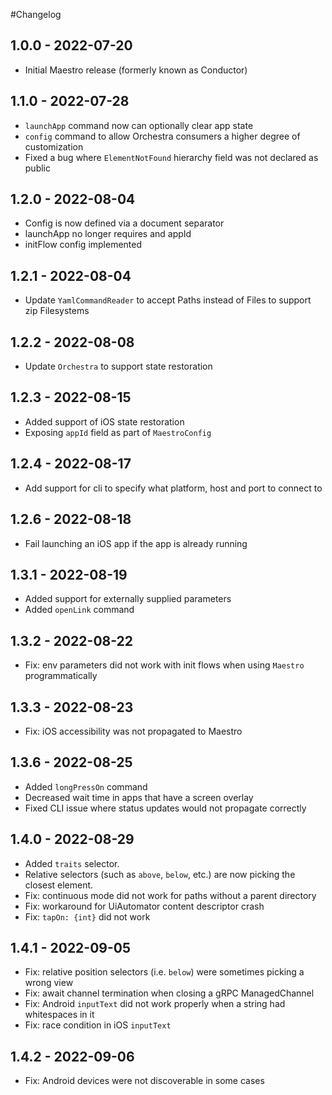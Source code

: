 #Changelog

## 1.0.0 - 2022-07-20

* Initial Maestro release (formerly known as Conductor)

## 1.1.0 - 2022-07-28

* `launchApp` command now can optionally clear app state
* `config` command to allow Orchestra consumers a higher degree of customization
* Fixed a bug where `ElementNotFound` hierarchy field was not declared as public

## 1.2.0 - 2022-08-04

* Config is now defined via a document separator
* launchApp no longer requires and appId
* initFlow config implemented

## 1.2.1 - 2022-08-04

* Update `YamlCommandReader` to accept Paths instead of Files to support zip Filesystems

## 1.2.2 - 2022-08-08

* Update `Orchestra` to support state restoration

## 1.2.3 - 2022-08-15

* Added support of iOS state restoration
* Exposing `appId` field as part of `MaestroConfig`

## 1.2.4 - 2022-08-17

* Add support for cli to specify what platform, host and port to connect to

## 1.2.6 - 2022-08-18

* Fail launching an iOS app if the app is already running

## 1.3.1 - 2022-08-19

* Added support for externally supplied parameters
* Added `openLink` command

## 1.3.2 - 2022-08-22

* Fix: env parameters did not work with init flows when using `Maestro` programmatically

## 1.3.3 - 2022-08-23

* Fix: iOS accessibility was not propagated to Maestro

## 1.3.6 - 2022-08-25

* Added `longPressOn` command
* Decreased wait time in apps that have a screen overlay
* Fixed CLI issue where status updates would not propagate correctly

## 1.4.0 - 2022-08-29

* Added `traits` selector.
* Relative selectors (such as `above`, `below`, etc.) are now picking the closest element.
* Fix: continuous mode did not work for paths without a parent directory
* Fix: workaround for UiAutomator content descriptor crash
* Fix: `tapOn: {int}` did not work

## 1.4.1 - 2022-09-05

* Fix: relative position selectors (i.e. `below`) were sometimes picking a wrong view
* Fix: await channel termination when closing a gRPC ManagedChannel
* Fix: Android `inputText` did not work properly when a string had whitespaces in it
* Fix: race condition in iOS `inputText`

## 1.4.2 - 2022-09-06

* Fix: Android devices were not discoverable in some cases